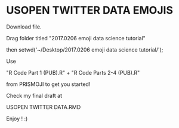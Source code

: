 # USOPEN TWITTER DATA EMOJIS


Download file.

Drag folder titled "2017.0206 emoji data science tutorial"


then setwd('~/Desktop/2017.0206 emoji data science tutorial/');


Use 

"R Code Part 1 (PUB).R" + "R Code Parts 2-4 (PUB).R"

from PRISMOJI to get you started!


Check my final draft at 


USOPEN TWITTER DATA.RMD

Enjoy ! :) 
